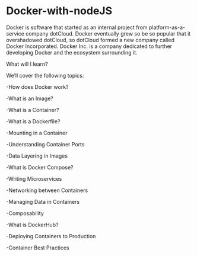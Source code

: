 # Docker-with-nodeJS
Docker is software that started as an internal project from platform-as-a-service company dotCloud. Docker eventually grew so be so popular that it overshadowed dotCloud, so dotCloud formed a new company called Docker Incorporated. Docker Inc. is a company dedicated to further developing Docker and the ecosystem surrounding it.

What will I learn?

We’ll cover the following topics:

-How does Docker work?

-What is an Image?

-What is a Container?

-What is a Dockerfile?

-Mounting in a Container

-Understanding Container Ports

-Data Layering in Images

-What is Docker Compose?

-Writing Microservices

-Networking between Containers

-Managing Data in Containers

-Composability

-What is DockerHub?

-Deploying Containers to Production

-Container Best Practices
